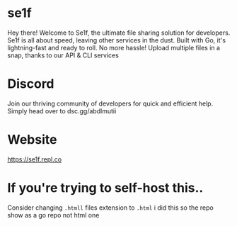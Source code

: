 # se1f
Hey there! Welcome to Se1f, the ultimate file sharing solution for developers.
Se1f is all about speed, leaving other services in the dust. Built with Go, it's lightning-fast and ready to roll.
No more hassle! Upload multiple files in a snap, thanks to our API & CLI services

# Discord
Join our thriving community of developers for quick and efficient help. Simply head over to dsc.gg/abdlmutii

# Website
https://se1f.repl.co

# If you're trying to self-host this..
Consider changing `.htmll` files extension to `.html`
i did this so the repo show as a go repo not html one
